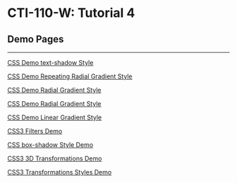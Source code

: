 # CTI-110-W: Tutorial 4 

## Demo Pages
---
[CSS Demo text-shadow Style](https://acc-it-dept.github.io/CTI-110-W-T4-Demo/demo_text_shadows.html)
>
[CSS Demo Repeating Radial Gradient Style](https://acc-it-dept.github.io/CTI-110-W-T4-Demo/demo_repeat_radial_gradients.html)
>
[CSS Demo Radial Gradient Style](https://acc-it-dept.github.io/CTI-110-W-T4-Demo/demo_radial_gradients.html)
>
[CSS Demo Radial Gradient Style](https://acc-it-dept.github.io/CTI-110-W-T4-Demo/demo_radial_gradients.html)
>
[CSS Demo Linear Gradient Style](https://acc-it-dept.github.io/CTI-110-W-T4-Demo/demo_linear_gradients.html)
>
[CSS3 Filters Demo](https://acc-it-dept.github.io/CTI-110-W-T4-Demo/demo_filters.html)
>
[CSS box-shadow Style Demo](https://acc-it-dept.github.io/CTI-110-W-T4-Demo/demo_box_shadows.html)
>
[CSS3 3D Transformations Demo](demo_transformations3d.html)
>
[CSS3 Transformations Styles Demo](demo_transformations.html)
>
